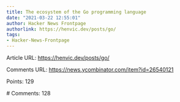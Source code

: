 ```yaml
---
title: The ecosystem of the Go programming language
date: "2021-03-22 12:55:01"
author: Hacker News Frontpage
authorlink: https://henvic.dev/posts/go/
tags:
- Hacker-News-Frontpage
---
```


<p>Article URL: <a href="https://henvic.dev/posts/go/">https://henvic.dev/posts/go/</a></p>
<p>Comments URL: <a href="https://news.ycombinator.com/item?id=26540121">https://news.ycombinator.com/item?id=26540121</a></p>
<p>Points: 129</p>
<p># Comments: 128</p>
